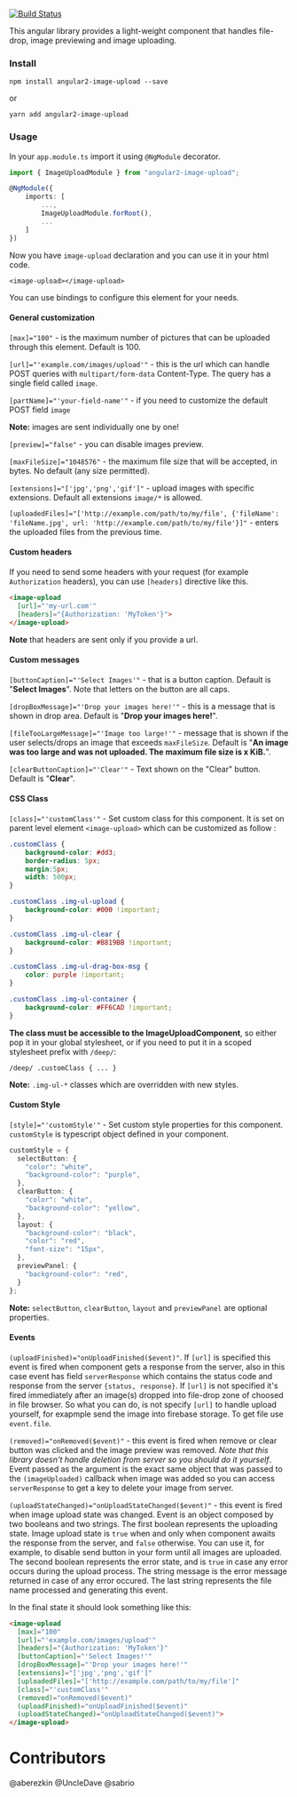 [![Build Status](https://travis-ci.org/aberezkin/ng2-image-upload.svg?branch=master)](https://travis-ci.org/aberezkin/ng2-image-upload)

This angular library provides a light-weight component that handles file-drop, image previewing and image uploading.

### Install

````text
npm install angular2-image-upload --save
````

or

````text
yarn add angular2-image-upload
````

### Usage

In your `app.module.ts` import it using `@NgModule` decorator.
  
````typescript
import { ImageUploadModule } from "angular2-image-upload";

@NgModule({
    imports: [
        ...,
        ImageUploadModule.forRoot(),
        ...
    ]
})
````

Now you have `image-upload` declaration and you can use it in your html code.

`<image-upload></image-upload>`

You can use bindings to configure this element for your needs.

#### General customization

`[max]="100"` - is the maximum number of pictures that can be uploaded through this element. Default is 100.

`[url]="'example.com/images/upload'"` - this is the url which can handle POST queries with `multipart/form-data` 
Content-Type. The query has a single field called `image`. 

`[partName]="'your-field-name'"` - if you need to customize the default POST field `image`

**Note:** images are sent individually one by one!

`[preview]="false"` - you can disable images preview.

`[maxFileSize]="1048576"` - the maximum file size that will be accepted, in bytes. No default (any size permitted).

`[extensions]="['jpg','png','gif']"` - upload images with specific extensions. Default all extensions `image/*` is allowed.

`[uploadedFiles]="['http://example.com/path/to/my/file', {'fileName': 'fileName.jpg', url: 'http://example.com/path/to/my/file'}]"` - enters the uploaded files from the previous time.

#### Custom headers

If you need to send some headers with your request (for example `Authorization` headers), 
you can use `[headers]` directive like this.

````html
<image-upload 
  [url]="'my-url.com'"
  [headers]="{Authorization: 'MyToken'}">
</image-upload>
````

**Note** that headers are sent only if you provide a url.

#### Custom messages

`[buttonCaption]="'Select Images'"` - that is a button caption. Default is "**Select Images**". Note that letters on the button are all caps.

`[dropBoxMessage]="'Drop your images here!'"` - this is a message that is shown in drop area. Default is "**Drop your images here!**".

`[fileTooLargeMessage]="'Image too large!'"` - message that is shown if the user selects/drops an image that exceeds `maxFileSize`. Default is "**An image was too large and was not uploaded. The maximum file size is x KiB.**".

`[clearButtonCaption]="'Clear'"` - Text shown on the "Clear" button. Default is "**Clear**".

#### CSS Class

`[class]="'customClass'"` - Set custom class for this component. It is set on parent level element `<image-upload>` which can be customized as follow :

````css
.customClass {
    background-color: #dd3;
    border-radius: 5px;
    margin:5px;
    width: 500px;
}

.customClass .img-ul-upload {
    background-color: #000 !important;
}

.customClass .img-ul-clear {
    background-color: #B819BB !important;
}

.customClass .img-ul-drag-box-msg {
    color: purple !important;
}

.customClass .img-ul-container {
    background-color: #FF6CAD !important;
}
````


**The class must be accessible to the ImageUploadComponent**, so either pop it in your global stylesheet, or if you need to put it in a scoped stylesheet prefix with `/deep/`:

`/deep/ .customClass { ... }`
    
**Note:**  `.img-ul-*` classes which are overridden with new styles. 

#### Custom Style


`[style]="'customStyle'"` - Set custom style properties for this component. `customStyle` is typescript object defined in your component.

````typescript
customStyle = {
  selectButton: {
    "color": "white",
    "background-color": "purple",
  },
  clearButton: {
    "color": "white",
    "background-color": "yellow",
  },
  layout: {
    "background-color": "black",
    "color": "red",
    "font-size": "15px",
  },
  previewPanel: {
    "background-color": "red",
  }
};
````
      
**Note:** `selectButton`, `clearButton`, `layout` and `previewPanel` are optional properties.

#### Events

`(uploadFinished)="onUploadFinished($event)"`. If `[url]` is specified this event is fired when component gets a response from the server, also in this case event has field `serverResponse` which contains the status code and response from the server `{status, response}`. If `[url]` is not specified it's fired immediately after an image(s) dropped into file-drop zone of choosed in file browser. So what you can do, is not specify `[url]` to handle upload yourself, for exapmple send the image into firebase storage. To get file use `event.file`.

`(removed)="onRemoved($event)"` - this event is fired when remove or clear button was clicked and the image preview was removed. *Note that this library doesn't handle deletion from server so you should do it yourself*. Event passed as the argument is the exact same object that was passed to the `(imageUploaded)` callback when image was added so you can access `serverResponse` to get a key to delete your image from server.

`(uploadStateChanged)="onUploadStateChanged($event)"` - this event is fired when image upload state was changed. Event is an object composed by two booleans and two strings. The first boolean represents the uploading state. Image upload state is `true` when and only when component awaits the response from the server, and `false` otherwise. You can use it, for example, to disable send button in your form until all images are uploaded. The second boolean represents the error state, and is `true` in case any error occurs during the upload process. The string message is the error message returned in case of any error occured. The last string represents the file name processed and generating this event.

In the final state it should look something like this:

````html
<image-upload
  [max]="100"
  [url]="'example.com/images/upload'"
  [headers]="{Authorization: 'MyToken'}"
  [buttonCaption]="'Select Images!'"
  [dropBoxMessage]="'Drop your images here!'"
  [extensions]="['jpg','png','gif']"
  [uploadedFiles]="['http://example.com/path/to/my/file']"
  [class]="'customClass'"      
  (removed)="onRemoved($event)"
  (uploadFinished)="onUploadFinished($event)"
  (uploadStateChanged)="onUploadStateChanged($event)">
</image-upload>
````

# Contributors

@aberezkin
@UncleDave
@sabrio

